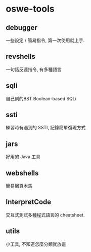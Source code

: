 # oswe-tools

## debugger

一些設定 / 簡易指令, 第一次使用就上手.

## revshells

一句話反連指令, 有多種語言

## sqli

自己刻的BST Boolean-based SQLi

## ssti

練習時有遇到的 SSTI, 記錄簡單復現方式

## jars

好用的 Java 工具

## webshells

簡易網頁木馬

## InterpretCode

交互式測試多種程式語言的 cheatsheet.

## utils

小工具, 不知道怎麼分類就放這

